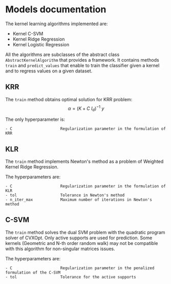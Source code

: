 # Models documentation

The kernel learning algorithms implemented are:

- Kernel C-SVM
- Kernel Ridge Regression
- Kernel Logistic Regression

All the algorithms are subclasses of the abstract class `AbstractKernelAlgorithm` that provides a framework. It contains methods `train` and `predict_values` that enable to train the classifier given a kernel and to regress values on a given dataset. 

## KRR
The `train` method obtains optimal solution for KRR problem: $$\alpha = (K+C~I_d)^{-1}~y$$

The only hyperparameter is:

```
- C                     Regularization parameter in the formulation of KRR
```

## KLR
The `train` method implements Newton's method as a problem of Weighted Kernel Ridge Regression.

The hyperparameters are:

```
- C                     Regularization parameter in the formulation of KLR
- tol                   Tolerance in Newton's method
- n_iter_max            Maximum number of iterations in Newton's method
```


## C-SVM
The `train` method solves the dual SVM problem with the quadratic program solver of CVXOpt. Only active supports are used for prediction. Some kernels (Geometric and N-th order random walk) may not be compatible with this algorithm for non-singular matrices issues.

The hyperparameters are:

```
- C                     Regularization parameter in the penalized formulation of the C-SVM
- tol                   Tolerance for the active supports
```